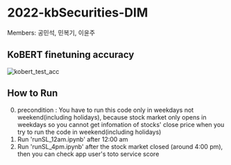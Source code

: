 # 2022-kbSecurities-DIM
Members: 공민석, 민복기, 이윤주
## KoBERT finetuning accuracy
![kobert_test_acc](https://user-images.githubusercontent.com/81498680/160960601-09fed71f-21ad-40b8-a191-3cdea350bc43.png)
## How to Run
0. precondition : You have to run this code only in weekdays not weekend(including holidays), because stock market only opens in weekdays so you cannot get infomation of stocks' close price when you try to run the code in weekend(including holidays)
1. Run 'runSL_12am.ipynb' after 12:00 am 
2. Run 'runSL_4pm.ipynb' after the stock market closed (around 4:00 pm), then you can check app user's toto service score
